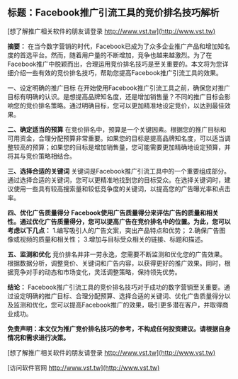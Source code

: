 ## **标题：Facebook推广引流工具的竞价排名技巧解析**

[想了解推广相关软件的朋友请登录 http://www.vst.tw](http://www.vst.tw)

**摘要：**
在当今数字营销的时代，Facebook已成为了众多企业推广产品和增加知名度的首选平台。然而，随着用户量的不断增加，竞争也越来越激烈。为了在Facebook推广中脱颖而出，合理运用竞价排名技巧是至关重要的。本文将为您详细介绍一些有效的竞价排名技巧，帮助您提高Facebook推广引流工具的效果。

一、设定明确的推广目标
在开始使用Facebook推广引流工具之前，确保您对推广目标有明确的认识。是想提高品牌知名度，还是增加销售量？不同的推广目标会影响您的竞价排名策略。通过明确目标，您可以更加精准地设定竞价，以达到最佳效果。

**二、确定适当的预算**
在竞价排名中，预算是一个关键因素。根据您的推广目标和可用资金，合理分配预算非常重要。如果您的目标是提高品牌知名度，可以适当调整较高的预算；如果您的目标是增加销售量，您可能需要更加精确地设定预算，并将其与竞价策略相结合。

**三、选择合适的关键词**
关键词是Facebook推广引流工具中的一个重要组成部分。通过选择合适的关键词，您可以更精准地找到您的目标受众。在选择关键词时，建议使用一些具有较高搜索量和较低竞争度的关键词，以提高您的广告曝光率和点击率。

**四、优化广告质量得分**
**Facebook使用广告质量得分来评估广告的质量和相关性。通过优化广告质量得分，您可以提高广告在竞价排名中的位置。为此，您可以考虑以下几点：**
1.编写吸引人的广告文案，突出产品特点和优势；
2.确保广告图像或视频的质量和相关性；
3.增加与目标受众相关的链接、标题和描述。

**五、监测和优化**
竞价排名并非一劳永逸，您需要不断监测和优化您的广告效果。根据数据分析，调整竞价、关键词和广告内容，以获得更好的推广效果。同时，根据竞争对手的动态和市场变化，灵活调整策略，保持领先优势。

**结论：**
Facebook推广引流工具的竞价排名技巧对于成功的数字营销至关重要。通过设定明确的推广目标、合理分配预算、选择合适的关键词、优化广告质量得分以及监测和优化，您可以提高Facebook推广的效果，吸引更多潜在客户，并取得商业成功。

**免责声明：本文仅为推广竞价排名技巧的参考，不构成任何投资建议。请根据自身情况和需求进行决策。**

[想了解推广相关软件的朋友请登录 http://www.vst.tw](http://www.vst.tw)


[访问软件官网 http://www.vst.tw](http://www.vst.tw)
